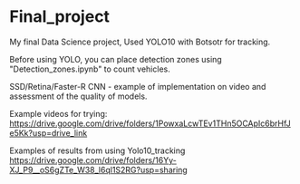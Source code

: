 # Final_project
My final Data Science project, Used YOLO10 with Botsotr for tracking.


Before using YOLO, you can place detection zones using "Detection_zones.ipynb" to count vehicles.

SSD/Retina/Faster-R CNN - example of implementation on video and assessment of the quality of models.

Example videos for trying:
https://drive.google.com/drive/folders/1PowxaLcwTEv1THn5OCApIc6brHfJe5Kk?usp=drive_link

Examples of results from using Yolo10_tracking
https://drive.google.com/drive/folders/16Yy-XJ_P9__oS6gZTe_W38_l6ql1S2RG?usp=sharing
